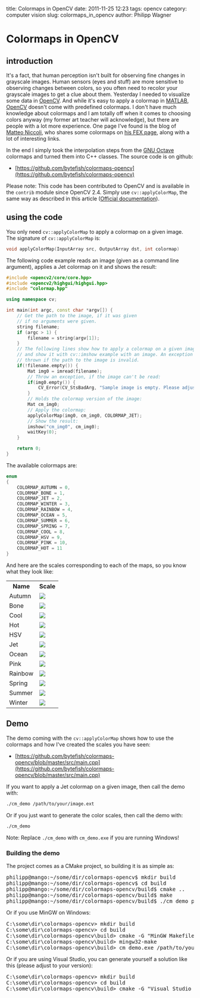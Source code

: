 title: Colormaps in OpenCV
date: 2011-11-25 12:23
tags: opencv
category: computer vision
slug: colormaps_in_opencv
author: Philipp Wagner

# Colormaps in OpenCV #

## introduction ##

It's a fact, that human perception isn't built for observing fine changes in grayscale images. Human sensors (eyes and stuff) are more sensitive to observing changes between colors, so you often need to recolor your grayscale images to get a clue about them. Yesterday I needed to visualize some data in [OpenCV](http://opencv.org). And while it's easy to apply a colormap in [MATLAB](http://www.mathworks.de/index.html), [OpenCV](http://opencv.org) doesn't come with predefined colormaps. I don't have much knowledge about colormaps and I am totally off when it comes to choosing colors anyway (my former art teacher will acknowledge), but there are people with a lot more experience. One page I've found is the blog of [Matteo Niccoli](http://mycarta.wordpress.com), who shares some colormaps on [his FEX page](http://www.mathworks.com/matlabcentral/fileexchange/authors/87376), along with a lot of interesting links.

In the end I simply took the interpolation steps from the [GNU Octave](http://www.gnu.org/software/octave/) colormaps and turned them into C++ classes. The source code is on github:

* [https://github.com/bytefish/colormaps-opencv](https://github.com/bytefish/colormaps-opencv)

Please note: This code has been contributed to OpenCV and is available in the ``contrib`` module since OpenCV 2.4. Simply use ``cv::applyColorMap``, the same way as described in this article ([Official documentation](http://docs.opencv.org/trunk/modules/contrib/doc/facerec/colormaps.html)). 

## using the code ##

You only need ``cv::applyColorMap`` to apply a colormap on a given image. The signature of ``cv::applyColorMap`` is:

```cpp
void applyColorMap(InputArray src, OutputArray dst, int colormap)
```

The following code example reads an image (given as a command line argument), applies a Jet colormap on it and shows the result:

```cpp
#include <opencv2/core/core.hpp>
#include <opencv2/highgui/highgui.hpp>
#include "colormap.hpp"

using namespace cv;

int main(int argc, const char *argv[]) {
    // Get the path to the image, if it was given
    // if no arguments were given.
    string filename;
    if (argc > 1) {
        filename = string(argv[1]);
    }
	// The following lines show how to apply a colormap on a given image
	// and show it with cv::imshow example with an image. An exception is
	// thrown if the path to the image is invalid.
	if(!filename.empty()) {
        Mat img0 = imread(filename);
        // Throw an exception, if the image can't be read:
        if(img0.empty()) {
            CV_Error(CV_StsBadArg, "Sample image is empty. Please adjust your path, so it points to a valid input image!");
        }
        // Holds the colormap version of the image:
        Mat cm_img0;
        // Apply the colormap:
        applyColorMap(img0, cm_img0, COLORMAP_JET);
        // Show the result:
        imshow("cm_img0", cm_img0);
        waitKey(0);
	}

	return 0;
}
```

The available colormaps are:

```cpp
enum
{
    COLORMAP_AUTUMN = 0,
    COLORMAP_BONE = 1,
    COLORMAP_JET = 2,
    COLORMAP_WINTER = 3,
    COLORMAP_RAINBOW = 4,
    COLORMAP_OCEAN = 5,
    COLORMAP_SUMMER = 6,
    COLORMAP_SPRING = 7,
    COLORMAP_COOL = 8,
    COLORMAP_HSV = 9,
    COLORMAP_PINK = 10,
    COLORMAP_HOT = 11
}
```

And here are the scales corresponding to each of the maps, so you know what they look like:

<table>
<tr><th>Name</th><th>Scale</th></tr>
<tr><td>Autumn</td><td><img src="/static/images/blog/colormaps_in_opencv/colorscale_autumn.jpg" /></td></tr>
<tr><td>Bone</td><td><img src="/static/images/blog/colormaps_in_opencv/colorscale_bone.jpg" /></td></tr>
<tr><td>Cool</td><td><img src="/static/images/blog/colormaps_in_opencv/colorscale_cool.jpg" /></td></tr>
<tr><td>Hot</td><td><img src="/static/images/blog/colormaps_in_opencv/colorscale_hot.jpg" /></td></tr>
<tr><td>HSV</td><td><img src="/static/images/blog/colormaps_in_opencv/colorscale_hsv.jpg" /></td></tr>
<tr><td>Jet</td><td><img src="/static/images/blog/colormaps_in_opencv/colorscale_jet.jpg" /></td></tr>
<tr><td>Ocean</td><td><img src="/static/images/blog/colormaps_in_opencv/colorscale_ocean.jpg" /></td></tr>
<tr><td>Pink</td><td><img src="/static/images/blog/colormaps_in_opencv/colorscale_pink.jpg" /></td></tr>
<tr><td>Rainbow</td><td><img src="/static/images/blog/colormaps_in_opencv/colorscale_rainbow.jpg" /></td></tr>
<tr><td>Spring</td><td><img src="/static/images/blog/colormaps_in_opencv/colorscale_spring.jpg" /></td></tr>
<tr><td>Summer</td><td><img src="/static/images/blog/colormaps_in_opencv/colorscale_summer.jpg" /></td></tr>
<tr><td>Winter</td><td><img src="/static/images/blog/colormaps_in_opencv/colorscale_winter.jpg" /></td></tr>
</table>

##  Demo ##

The demo coming with the ``cv::applyColorMap`` shows how to use the colormaps and how I've created the scales you have seen:

* [https://github.com/bytefish/colormaps-opencv/blob/master/src/main.cpp](https://github.com/bytefish/colormaps-opencv/blob/master/src/main.cpp)

If you want to apply a Jet colormap on a given image, then call the demo with:

```sh
./cm_demo /path/to/your/image.ext
```

Or if you just want to generate the color scales, then call the demo with:

```sh
./cm_demo
```

Note: Replace ``./cm_demo`` with ``cm_demo.exe`` if you are running Windows!

###  Building the demo ###

The project comes as a CMake project, so building it is as simple as:

<pre>
philipp@mango:~/some/dir/colormaps-opencv$ mkdir build
philipp@mango:~/some/dir/colormaps-opencv$ cd build
philipp@mango:~/some/dir/colormaps-opencv/build$ cmake ..
philipp@mango:~/some/dir/colormaps-opencv/build$ make
philipp@mango:~/some/dir/colormaps-opencv/build$ ./cm_demo path/to/your/image.ext
</pre>

Or if you use MinGW on Windows:

<pre>
C:\some\dir\colormaps-opencv> mkdir build
C:\some\dir\colormaps-opencv> cd build
C:\some\dir\colormaps-opencv\build> cmake -G "MinGW Makefiles" ..
C:\some\dir\colormaps-opencv\build> mingw32-make
C:\some\dir\colormaps-opencv\build> cm_demo.exe /path/to/your/image.ext
</pre>

Or if you are using Visual Studio, you can generate yourself a solution like this (please adjust to your version):

<pre>
C:\some\dir\colormaps-opencv> mkdir build
C:\some\dir\colormaps-opencv> cd build
C:\some\dir\colormaps-opencv\build> cmake -G "Visual Studio 9 2008" ..
</pre>
